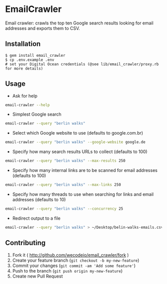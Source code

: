 # EmailCrawler

Email crawler: crawls the top ten Google search results looking for email addresses and exports them to CSV.

## Installation

    $ gem install email_crawler
    $ cp .env.example .env
    # set your Digital Ocean credentials (@see lib/email_crawler/proxy.rb for more details)

## Usage

* Ask for help

```bash
email-crawler --help
```

* Simplest Google search

```bash
email-crawler --query "berlin walks"
```

* Select which Google website to use (defaults to google.com.br)

```bash
email-crawler --query "berlin walks" --google-website google.de
```

* Specify how many search results URLs to collect (defaults to 100)

```bash
email-crawler --query "berlin walks" --max-results 250
```

* Specify how many internal links are to be scanned for email addresses (defaults to 100)

```bash
email-crawler --query "berlin walks" --max-links 250
```

* Specify how many threads to use when searching for links and email addresses (defaults to 10)

```bash
email-crawler --query "berlin walks" --concurrency 25
```

* Redirect output to a file

```bash
email-crawler --query "berlin walks" > ~/Desktop/belin-walks-emails.csv
```

## Contributing

1. Fork it ( http://github.com/wecodeio/email_crawler/fork )
2. Create your feature branch (`git checkout -b my-new-feature`)
3. Commit your changes (`git commit -am 'Add some feature'`)
4. Push to the branch (`git push origin my-new-feature`)
5. Create new Pull Request
